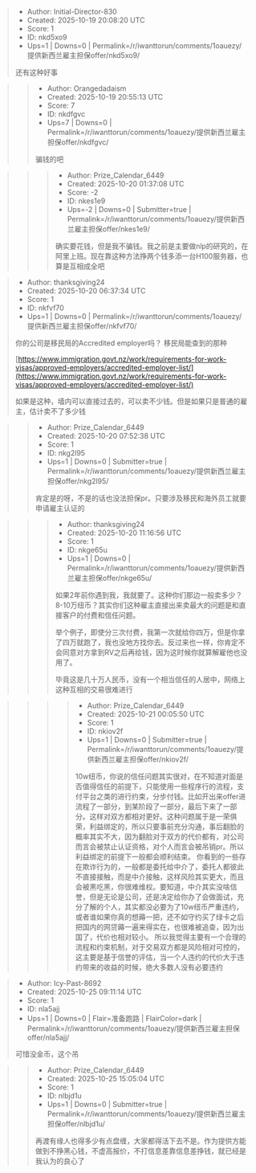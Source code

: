 > - Author: Initial-Director-830
> - Created: 2025-10-19 20:08:20 UTC
> - Score: 1
> - ID: nkd5xo9
> - Ups=1 | Downs=0 | Permalink=/r/iwanttorun/comments/1oauezy/提供新西兰雇主担保offer/nkd5xo9/
>
> 还有这种好事

>> - Author: Orangedadaism
>> - Created: 2025-10-19 20:55:13 UTC
>> - Score: 7
>> - ID: nkdfgvc
>> - Ups=7 | Downs=0 | Permalink=/r/iwanttorun/comments/1oauezy/提供新西兰雇主担保offer/nkdfgvc/
>>
>> 骗钱的吧

>>> - Author: Prize_Calendar_6449
>>> - Created: 2025-10-20 01:37:08 UTC
>>> - Score: -2
>>> - ID: nkes1e9
>>> - Ups=-2 | Downs=0 | Submitter=true | Permalink=/r/iwanttorun/comments/1oauezy/提供新西兰雇主担保offer/nkes1e9/
>>>
>>> 确实要花钱，但是我不骗钱。我之前是主要做nlp的研究的，在阿里上班。现在靠这种方法挣两个钱多添一台H100服务器，也算是互相成全吧

> - Author: thanksgiving24
> - Created: 2025-10-20 06:37:34 UTC
> - Score: 1
> - ID: nkfvf70
> - Ups=1 | Downs=0 | Permalink=/r/iwanttorun/comments/1oauezy/提供新西兰雇主担保offer/nkfvf70/
>
> 你的公司是移民局的Accredited employer吗？ 移民局能查到的那种
> 
> [https://www.immigration.govt.nz/work/requirements-for-work-visas/approved-employers/accredited-employer-list/](https://www.immigration.govt.nz/work/requirements-for-work-visas/approved-employers/accredited-employer-list/)
> 
> 如果是这种，墙内可以直接过去的，可以卖不少钱。但是如果只是普通的雇主，估计卖不了多少钱

>> - Author: Prize_Calendar_6449
>> - Created: 2025-10-20 07:52:38 UTC
>> - Score: 1
>> - ID: nkg2l95
>> - Ups=1 | Downs=0 | Submitter=true | Permalink=/r/iwanttorun/comments/1oauezy/提供新西兰雇主担保offer/nkg2l95/
>>
>> 肯定是的呀，不是的话也没法担保pr。只要涉及移民和海外员工就要申请雇主认证的

>>> - Author: thanksgiving24
>>> - Created: 2025-10-20 11:16:56 UTC
>>> - Score: 1
>>> - ID: nkge65u
>>> - Ups=1 | Downs=0 | Permalink=/r/iwanttorun/comments/1oauezy/提供新西兰雇主担保offer/nkge65u/
>>>
>>> 如果2年前你遇到我，我就要了。这种你们那边一般卖多少？8-10万纽币？其实你们这种雇主直接出来卖最大的问题是和直接客户的付费和信任问题。
>>> 
>>> 举个例子，即使分三次付费，我第一次就给你四万，但是你拿了四万就跑了，我也没地方找你去。反过来也一样，你肯定不会同意对方拿到RV之后再给钱，因为这时候你就算解雇他也没用了。
>>> 
>>> 毕竟这是几十万人民币，没有一个相当信任的人居中，网络上这种互相的交易很难进行

>>>> - Author: Prize_Calendar_6449
>>>> - Created: 2025-10-21 00:05:50 UTC
>>>> - Score: 1
>>>> - ID: nkiov2f
>>>> - Ups=1 | Downs=0 | Submitter=true | Permalink=/r/iwanttorun/comments/1oauezy/提供新西兰雇主担保offer/nkiov2f/
>>>>
>>>> 10w纽币，你说的信任问题其实很对，在不知道对面是否值得信任的前提下，只能使用一些程序行的流程，支付平台之类的进行约束，分步付钱。比如开出来offer进流程了一部分，到某阶段了一部分，最后下来了一部分。这样对双方都相对更好。这种问题属于是一荣俱荣，利益绑定的，所以只要事前充分沟通，事后翻脸的概率其实不大，因为翻脸对于双方的代价都有，对公司而言会被禁止认证资格，对个人而言会被吊销pr。所以利益绑定的前提下一般都会顺利结束。
>>>> 你看到的一些存在欺诈行为的，一般都是委托给中介了，委托人都彼此不直接接触，而是中介接触，这样风险其实更大，而且会被黑吃黑，你很难维权。要知道，中介其实没啥信誉，但是无论是公司，还是决定给你办了会做面试，充分了解的个人，其实都没必要为了10w纽币严重违约，或者谁如果你真的想薅一把，还不如守约买了绿卡之后把国内的网贷薅一遍来得实在，也很难被追查，因为出国了，代价也相对较小。
>>>> 所以我觉得主要有一个合理的流程和约束机制，对于交易双方都是风险相对可控的，这主要是基于信誉的评估，当一个人违约的代价大于违约带来的收益的时候，绝大多数人没有必要违约

> - Author: Icy-Past-8692
> - Created: 2025-10-25 09:11:14 UTC
> - Score: 1
> - ID: nla5ajj
> - Ups=1 | Downs=0 | Flair=准备跑路 | FlairColor=dark | Permalink=/r/iwanttorun/comments/1oauezy/提供新西兰雇主担保offer/nla5ajj/
>
> 可惜没金币，这个吊

>> - Author: Prize_Calendar_6449
>> - Created: 2025-10-25 15:05:04 UTC
>> - Score: 1
>> - ID: nlbjd1u
>> - Ups=1 | Downs=0 | Submitter=true | Permalink=/r/iwanttorun/comments/1oauezy/提供新西兰雇主担保offer/nlbjd1u/
>>
>> 再渡有缘人也得多少有点盘缠，大家都得活下去不是。作为提供方能做到不挣黑心钱，不虚高报价，不打信息差靠信息差挣钱，就已经是我认为的良心了
